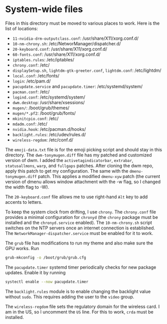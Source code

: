 # System-wide files

Files in this directory must be moved to various places to work. Here is the list of locations:

- `11-nvidia-drm-outputclass.conf`: /usr/share/X11/xorg.conf.d/
- `10-nm-chrony.sh`: /etc/NetworManager/dispatcher.d/
- `20-keyboard.conf`: /usr/share/X11/xorg.conf.d/
- `60-fonts.conf`: /usr/share/X11/xorg.conf.d/
- `iptables.rules`: /etc/iptables/
- `chrony.conf`: /etc/
- `displaySetup.sh`, `lightdm-gtk-greeter.conf`, `lightdm.conf`: /etc/lightdm/
- `local.conf`: /etc/fonts/
- `login`: /etc/pam.d/
- `pacupdate.service` and `pacupdate.timer`: /etc/systemd/system/
- `pacman.conf`: /etc/
- `logind.conf`: /etc/systemd/system/
- `dwm.desktop`: /usr/share/xsessions/
- `mugen/`: /boot/grub/themes/
- `mugen/*.pf2`: /boot/grub/fonts/
- `mkinitcpio.conf`: /etc/
- `mdadm.conf`: /etc/
- `nvidia.hook`: /etc/pacman.d/hooks/
- `backlight.rules`: /etc/udev/rules.d/
- `wireless-regdom`: /etc/conf.d/

The `emoji-data.txt` file is for the emoji picking script and should stay in this directory. The `dwm-tonymugen.diff` file has my patched and customized version of dwm. I added the `activetagindicatorbar`, `extrabar`, `statusallmons`, `warp`, and `fullgaps` patches. After cloning the dwm repo, apply this patch to get my configuration. The same with the `dmenu-tonymugen.diff` patch. This applies a modified `dmenu-xyw` patch (the current version of dmenu allows window attachment with the -w flag, so I changed the width flag to -W).

The `20-keyboard.conf` file allows me to use right-hand `Alt` key to add accents to letters.

To keep the system clock from drifting, I use `chrony`. The `chrony.conf` file provides a minimal configuration for `chronyd` (the `chrony` package must be installed and the `chronyd.service` enabled). The `10-nm-chrony.sh` script switches on the NTP servers once an internet connection is established. The `NetworkManager-dispatcher.service` must be enabled for it to work.

The `grub` file has modifications to run my theme and also make sure the GPU works. Run

```sh
grub-mkconfig -o /boot/grub/grub.cfg
```

The `pacupdate.timer` systemd timer periodically checks for new package updates. Enable it by running

```sh
systectl enable --now pacupdate.timer
```

The `backlight.rules` module is to enable changing the backlight value without `sudo`. This requires adding the user to the `video` group.

The `wireless-regdom` file sets the regulatory domain for the wireless card. I am in the US, so I uncomment the `US` line. For this to work, `crda` must be installed.
